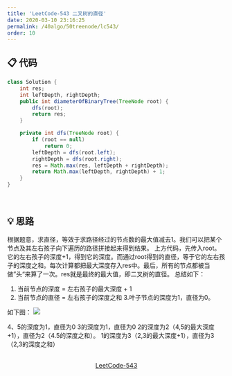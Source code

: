 ```yaml
---
title: 'LeetCode-543 二叉树的直径'
date: 2020-03-10 23:16:25
permalink: /40algo/50treenode/lc543/
order: 10
---
```

## 📋 代码
```java
class Solution {
    int res;
	int leftDepth, rightDepth;
	public int diameterOfBinaryTree(TreeNode root) {
		dfs(root);
		return res;
	}

	private int dfs(TreeNode root) {
		if (root == null)
			return 0;
		leftDepth = dfs(root.left);
		rightDepth = dfs(root.right);
		res = Math.max(res, leftDepth + rightDepth);
		return Math.max(leftDepth, rightDepth) + 1;
	}
}
```
<br/>

## 💡 思路
根据题意，求直径，等效于求路径经过的节点数的最大值减去1。我们可以把某个节点及其左右孩子向下遍历的路径拼接起来得到结果。
上方代码，先传入root。它的左右孩子的深度+1，得到它的深度。而通过root得到的直径，等于它的左右孩子的深度之和。每次计算都把最大深度存入res中。最后，所有的节点都被当做”头“来算了一次。res就是最终的最大值，即二叉树的直径。
总结如下：
1. 当前节点的深度 = 左右孩子的最大深度 + 1
2. 当前节点的直径 = 左右孩子的深度之和
3.叶子节点的深度为1，直径为0。

如下图：
![](https://iyes.life/post-images/1584199442030.png)


4、5的深度为1，直径为0
3的深度为1，直径为0
2的深度为2（4,5的最大深度+1），直径为2（4.5的深度之和）。
1的深度为3（2,3的最大深度+1），直径为3（2,3的深度之和）


<br/>

<center><a href="https://leetcode-cn.com/problems/diameter-of-binary-tree/submissions/" class="LinkCard" target="_blank">LeetCode-543</a></center>
<br/>
